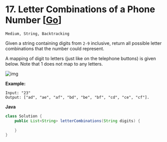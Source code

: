 # 17. Letter Combinations of a Phone Number [[Go](https://github.com/Apollo4634/LeetCode/tree/master/src/string/solution/LetterCombinationsOfAPhoneNumber.java)]

```Medium, String, Backtracking```

Given a string containing digits from `2-9` inclusive, return all possible letter combinations that the number could represent.

A mapping of digit to letters (just like on the telephone buttons) is given below. Note that 1 does not map to any letters.

![img](http://upload.wikimedia.org/wikipedia/commons/thumb/7/73/Telephone-keypad2.svg/200px-Telephone-keypad2.svg.png)

**Example:**

```
Input: "23"
Output: ["ad", "ae", "af", "bd", "be", "bf", "cd", "ce", "cf"].
```

**Java**
```java
class Solution {
    public List<String> letterCombinations(String digits) {
        
    }
}
```